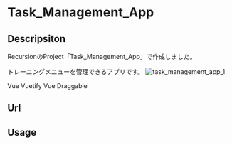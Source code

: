# Task_Management_App

## Descripsiton
RecursionのProject「Task_Management_App」で作成しました。

トレーニングメニューを管理できるアプリです。
![task_management_app_1](https://user-images.githubusercontent.com/101968115/176995995-472027a0-1138-40a4-9dd4-c2b190a05ba6.png)


Vue
Vuetify
Vue Draggable

## Url

## Usage
